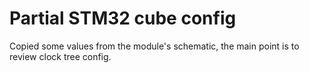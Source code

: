 # Partial STM32 cube config

Copied some values from the module's schematic, the main point is to review
clock tree config.
